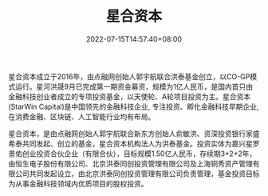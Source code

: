 ﻿---
weight: 
title: "星合资本"
description: "星合资本成立于2016年，由点融网创始人郭宇航联合洪泰基金创立，以CO-GP模式运行"
date: 2022-07-15T14:57:40+08:00
lastmod: 2022-07-15T14:57:40+08:00
draft: false
authors: ["Simon"]
featuredImage: "xingheziben.png"
link: "http://www.starwincapital.com/"
tags: ["投资机构","星合资本"]
categories: ["navigation"]
navigation: ["投资机构"]
lightgallery: true
toc: true
pinned: false
recommend: false
recommend1: false
---
星合资本成立于2016年，由点融网创始人郭宇航联合洪泰基金创立，以CO-GP模式运行。星河洪晟9月已完成第一期资金募资，规模为1亿人民币，是国内首只由金融科技创业者成立的专项投资基金，以天使轮、A轮项目投资为主。星合资本(StarWin Capital)是中国领先的金融科技企业, 专注投资、孵化金融科技早期企业,在消费金融、区块链、人工智能行业均有布局。

星合资本，是由点融网创始人郭宇航联合新东方创始人俞敏洪、资深投资银行家盛希泰共同发起、创立的基金，星合资本机构法人为洪泰基金。投资实体为嘉兴星罗景佑创业投资合伙企业（有限合伙），目标规模1.50亿人民币，存续期3+2+2年，由恒生电子股份有限公司、北京洪泰同创投资管理有限公司及上海铜秀资产管理有限公司共同发起设立，由北京洪泰同创投资管理有限公司负责管理，基金投资目标为从事金融科技领域内优质项目的股权投资。